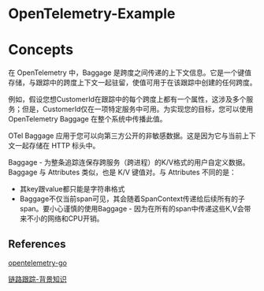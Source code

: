 # OpenTelemetry-Example 

# Concepts
在 OpenTelemetry 中，Baggage 是跨度之间传递的上下文信息。它是一个键值存储，与跟踪中的跨度上下文一起驻留，使值可用于在该跟踪中创建的任何跨度。

例如，假设您想CustomerId在跟踪中的每个跨度上都有一个属性，这涉及多个服务；但是，CustomerId仅在一项特定服务中可用。为实现您的目标，您可以使用 OpenTelemetry Baggage 在整个系统中传播此值。

OTel Baggage 应用于您可以向第三方公开的非敏感数据。这是因为它与当前上下文一起存储在 HTTP 标头中。

Baggage - 为整条追踪连保存跨服务（跨进程）的K/V格式的用户自定义数据。Baggage 与 Attributes 类似，也是 K/V 键值对。与 Attributes 不同的是：
- 其key跟value都只能是字符串格式
- Baggage不仅当前span可见，其会随着SpanContext传递给后续所有的子span。要小心谨慎的使用Baggage - 因为在所有的span中传递这些K,V会带来不小的网络和CPU开销。

## References
[opentelemetry-go](https://opentelemetry.io/docs/instrumentation/go/getting-started/)

[链路跟踪-背景知识](https://goframe.org/pages/viewpage.action?pageId=38575612)
